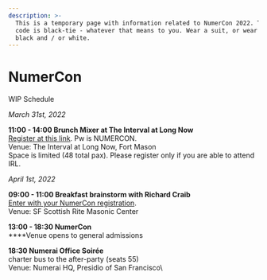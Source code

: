 ```yaml
---
description: >-
  This is a temporary page with information related to NumerCon 2022. The dress
  code is black-tie - whatever that means to you. Wear a suit, or wear anything
  black and / or white.
---
```


# NumerCon

WIP Schedule

_March 31st, 2022_

**11:00 - 14:00 Brunch Mixer at The Interval at Long Now**\
[Register at this link](https://www.eventbrite.com/e/brunch-at-the-interval-an-official-numerai-mixer-event-tickets-292815808967). Pw is NUMERCON. \
Venue: The Interval at Long Now, Fort Mason\
Space is limited (48 total pax). Please register only if you are able to attend IRL.

_April 1st, 2022_

**09:00 - 11:00 Breakfast brainstorm with Richard Craib** \
[Enter with your NumerCon registration](https://www.eventbrite.com/e/numercon-numerai-conference-2022-tickets-166200162159).\
Venue: SF Scottish Rite Masonic Center&#x20;

**13:00 - 18:30 NumerCon**\
****Venue opens to general admissions

**18:30 Numerai Office Soirée**\
charter bus to the after-party (seats 55)\
Venue: Numerai HQ, Presidio of San Francisco\
